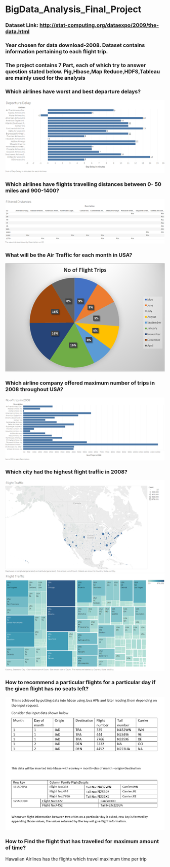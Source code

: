 # BigData_Analysis_Final_Project
### Dataset Link: http://stat-computing.org/dataexpo/2009/the-data.html
### Year chosen for data download-2008. Dataset contains information pertaining to each flight trip. 
### The project contains 7 Part, each of which try to answer question stated below. Pig,Hbase,Map Reduce,HDFS,Tableau are mainly used for the analysis
### Which airlines have worst and best departure delays?

<img src="Images/A1.png">

### Which airlines have flights travelling distances between 0- 50 miles and 900-1400?

<img src="Images/A2.png">

### What will be the Air Traffic for each month in USA?

<img src="Images/A3.png">

### Which airline  company offered maximum number of trips in 2008 throughout USA?

<img src="Images/A4.png">

### Which city had the  highest flight traffic in 2008?

<img src="Images/A5.png">

<img src="Images/A5-1.png">

### How to recommend a particular flights  for a particular day if the given flight has no seats left?

<img src="Images/recom.PNG">

### How to Find the flight that has travelled for maximum amount of time?
Hawaiian Airlines has the flights which travel maximum time per trip



